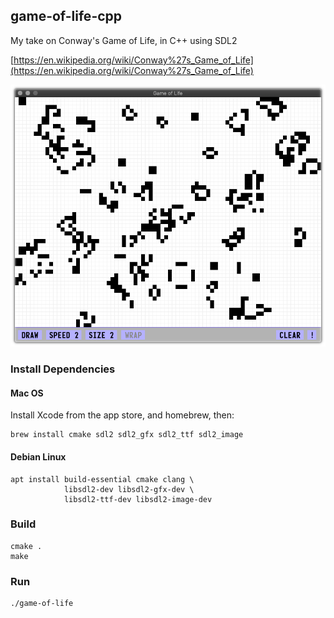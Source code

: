 ## game-of-life-cpp

My take on Conway's Game of Life, in C++ using SDL2

[https://en.wikipedia.org/wiki/Conway%27s_Game_of_Life](https://en.wikipedia.org/wiki/Conway%27s_Game_of_Life)

![Game of Life](https://raw.githubusercontent.com/gdonald/game-of-life-cpp/master/game-of-life.png)

### Install Dependencies

#### Mac OS

Install Xcode from the app store, and homebrew, then:

    brew install cmake sdl2 sdl2_gfx sdl2_ttf sdl2_image
    
#### Debian Linux

    apt install build-essential cmake clang \
                libsdl2-dev libsdl2-gfx-dev \
                libsdl2-ttf-dev libsdl2-image-dev

### Build
    cmake .
    make

### Run
    ./game-of-life
